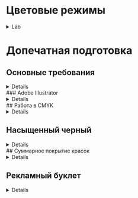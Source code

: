 # Цветовые режимы 

<details> <summary>Lab</summary>
 
## Lab
Режим Lab основан на человеческом восприятии цвета в зависимости от других цветов, окружающих его

`L - Lightness (Яркость), A - зелено-пурпурный канал и B - сине-желтый канал`
<img src="imgCG/Color-Graph.png" width="450px" height="450px">
 
</details>

# Допечатная подготовка 

## Основные требования

<details>
1. __Форматы:__ .tiff, .ai, .eps, .indd, .pdf, .psd
2. __Цветовая модель:__ сразу создавайте макет в CMYK
3. __Разрешение:__ 300 dpi для обычной полиграфии и 200 dpi для широкоформатной
4. __Размеры:__ стандартный формат A4/A5/A6 + выпуск за обрез (bleed), не забыть про безопасную зону
5. __Размер файла:__ не более 250 МБ. Оптимально – до 50 МБ.
6. __Шрифты:__ переведите в кривые
7. __Обводка:__ в кривые `объект → разобрать`
8. __Двусторонняя продукция:__ подается несколькими макетами. Одна сторона – один макет.
9. При использовании таких эффектов, как прозрачность, тень, линза, gradient mesh и т.п. все элементы, содержащие перечисленные эффекты, необходимо растрировать с фоном в единый Bitmap
10. Мелкие объекты, мелкий текст и тонкие линии выглядят лучше, если они окрашены только одной из четырёх составляющих CMYK (или пантоном с плотностью краски 100%). Составной цвет может привести к появлению цветных ореолов вокруг покрашенных им объектов
11. Не используйте системные шрифты, такие как Arial, Courier, Times, Symbol, Windings, Tahoma и т.п.
12. Убрать при сохранении галочку **встроить профиль ICC**
13. Встроить изображения

</details>
### Adobe Illustrator

<details>
1. Вместе с файлами верстки должны быть предоставлены все иллюстрации, которые размещены в полосах издания по ссылкам (link)
2. Цветовое пространство документа CMYK, цветовой профиль ISO Coated v2
3. Крайне не рекомендуется использование элементов содержащих прозрачности, например линзы и тени. Для контроля наличия прозрачностей используйте палитру FlattenerPreview. `Если использование таких элементов неизбежно, то они должны быть отрастрированы с фоном с разрешением 300 dpi (Object > Rasterize.. > CMYK, High (300ppi), White, Art Optimized (Supersampling))`
4. В файле не должно быть скрытых слоев или объектов
5. Лишние элементы должны быть удалены с рабочего пространства
6. Документ должен быть сохранен в версии не выше CS4

__Сохранине в pdf__
«тип файла» выбрать Adobe PDF. Сохранить >  в поле Adobe PDF выбрать пункт PDF/X-1a:2001 (PDF 1.6, если нужно сохранить прозрачности) >  в закладке Marks and Bleeds в разделе Bleeds выставить все значения по 5 мм (top, bottom, left, right) >  Save PDF
### Adobe Photoshop
1. Использование цветовых моделей RGB и Lab не допускается
2. Отслеживайте суммарную плотность красок (C+M+Y+K). Допустимые значения для мелованной бумаги — 320, для немелованной — 300
3. Все неиспользуемые пути, spot-каналы и alpha-каналы необходимо удалить
4. Если используется черный текст (100% Black) и файл создается в Photoshop, то рекомендуется для этого текстового слоя устанавливать атрибут «Наложение» (Multiply, своего рода оверпринт)
5. Перед передачей файла в печать, все слои должны быть сведены (команда Layer>Flatten Image)
6. файл должен быть сохранен в формате tiff, без компрессии, либо ZIP
`учтите, что при использовании JPEG-сжатия качество изображения понижается и на изображении появляются артефакты`

__Сохранине в pdf__
«тип файла» выбрать Photoshop PDF. Сохранить >  в поле Adobe PDF Preset выбрать пункт PDF/X-1a:2001 >  в закладке Output, в разделе Color, Color Conversion: No Color Conversion, Profile Inclusion Policy: Don't Include Profile >  Save PDF
</details>
## Работа в CMYK

<details>
Для всего векторного подбирать цвет максимум в 3 краски (напр. C-40% M-80% Y-0% K-10%)
После офсетной печати падает резкость, контрастность и насыщенность изображения приблизительно на 20% (все зависит от бумаги), поэтому нужна работа с растровыми изображениями:
1. удаление паразитирующего оттенка, он есть, если в канале Lab `a и b != 0`. фильтр camera row, выкрутить  красочность и насыщенность и температурой сделать изображение максимально нейтральным
 </details>

## Насыщенный черный

<details>
триада красок CMY по 100% не дает чистый черный. На практике получается не то чтобы черный, а скорее темно коричневый. Существует и другая проблема — наложение 3х каналов цвета один в один на маленьких элементах. Погрешность производства делает невозможным подобный способ печати для журналов и прочей полиграфии, где рулит текст. Крупный текст, конечно можно напечатать в три слоя краски, а вот текст, размером менее 6pt вызывает массу проблем.

Отдельный черный цвет имеет одну значительную проблему. Он слишком серый и недостаточно насыщенный, поэтому дизайнеры полиграфии используют так называемый насыщенный черный или Progressive Black
![](imgCG/progressive-black.jpg)
</details>
## Суммарное покрытие красок

<details>
Рекомендуется полностью отказаться от установки максимальных значений при подготовке проекта для печати. В большинстве цветовых профилей предусмотрен лимит суммы наносимой краски (общего объема всех четырех цветов). Если максимально высокое значение содержания красок равняется 400% (по 100% для каждого цвета), то в цветовых профилях предусмотрено ограничение суммарного покрытия (от 300% до 340%).
</details>
 
## Рекламный буклет

<details>
Для корректной фальцовки в буклетах с двумя фальцами третья (внутренняя) полоса должна быть меньше на 2-3 мм (например, полосы в евробуклете: оборот 100×100×97, лицо 97×100×100, неправильно: 99×99×99)
 <details/>
# Стили
## Минимализм и максимализм
 
 <details>
пользователи эстетически оценивают веб-сайт в течение 1/50 секунды [(исследование Google)](https://static.googleusercontent.com/media/research.google.com/en/us/pubs/archive/38315.pdf). Визуально сложные (максималистские) веб-сайты неизменно оцениваются менее красивыми из-за большей работы глаза
Чтобы соответствовать ожиданиям пользователей, иногда уместно следовать общепринятым тенденциям п
> "Пользователи проводят большую часть своего времени на других сайтах. Это означает, что пользователи предпочитают, чтобы ваш сайт работал так же, как уже знакомые им сайты" 
>(с) Закон Якоба

Минимализм – это не удаление элементов, а добавление достаточного, для выполнения работы, количества элементов
> «Как бы ни был хорош ваш интерфейс, было бы лучше, если бы его было меньше»
> (c) Алан Купер
</details>
# Иконки
## Типы иконок
 
 <details>
* линейные - иконки, состоящие из линий или контуров
![](https://cdn.idbi.ru/files/1/325/6660421/original/8_0d68b326894d93cdb0a47d7f5f8e7b47.png)
* иллюстрации - вместо тонких линий и ясных контуров используют специальные цветные рисунки
![](https://cdn.idbi.ru/files/1/329/6660425/original/9_1a105e9e1d1bad47a011d538a3f9fef8.png)
* объемные - то могут быть вырезки из фотографий продукта или тематических картинок
![](https://cdn.idbi.ru/files/1/332/6660428/original/10_2115a5612962324a9dd6884645143a74.png)
* шрифтовые иконки - это особый вид иконок, который подключается к сайту как шрифт, у которого вместо символов векторные изображения. Плюс таких иконок - возможность изменять цвет, тени, размеры и другие свойства CSS. Например `<i class=«fa address-book»></i>`
![](https://cdn.idbi.ru/files/1/393/6660489/original/13_7541606ddf60d1c25a5f527733865115.png)
 </details>
